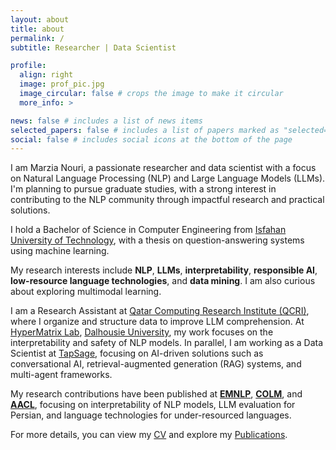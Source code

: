 ```yaml
---
layout: about
title: about
permalink: /
subtitle: Researcher | Data Scientist 

profile:
  align: right
  image: prof_pic.jpg
  image_circular: false # crops the image to make it circular
  more_info: >

news: false # includes a list of news items
selected_papers: false # includes a list of papers marked as "selected={true}"
social: false # includes social icons at the bottom of the page
---
```

I am Marzia Nouri, a passionate researcher and data scientist with a focus on Natural Language Processing (NLP) and Large Language Models (LLMs). I'm planning to pursue graduate studies, with a strong interest in contributing to the NLP community through impactful research and practical solutions.

I hold a Bachelor of Science in Computer Engineering from [Isfahan University of Technology](https://english.iut.ac.ir/), with a thesis on question-answering systems using machine learning.

My research interests include **NLP**, **LLMs**, **interpretability**, **responsible AI**, **low-resource language technologies**, and **data mining**. I am also curious about exploring multimodal learning.

I am a Research Assistant at [Qatar Computing Research Institute (QCRI)](https://www.hbku.edu.qa/en/qcri), where I organize and structure data to improve LLM comprehension. At [HyperMatrix Lab](https://hypermatrix.cs.dal.ca/), [Dalhousie University](https://www.dal.ca/), my work focuses on the interpretability and safety of NLP models. In parallel, I am working as a Data Scientist at [TapSage](https://www.tapsage.com/), focusing on AI-driven solutions such as conversational AI, retrieval-augmented generation (RAG) systems, and multi-agent frameworks. 

My research contributions have been published at **[EMNLP](https://2024.emnlp.org/)**, **[COLM](https://colmweb.org/)**, and **[AACL](https://aclanthology.org/events/aacl-2023)**, focusing on interpretability of NLP models, LLM evaluation for Persian, and language technologies for under-resourced languages.

For more details, you can view my [CV](https://marzinouri.github.io/assets/pdf/MarziaNouri-CV.pdf) and explore my [Publications](https://marzinouri.github.io/publications/).
